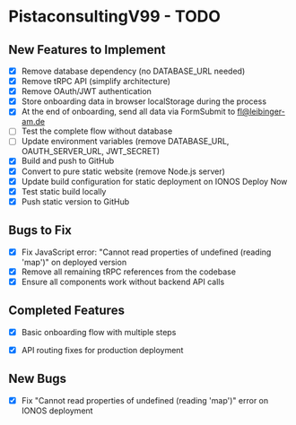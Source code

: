 # PistaconsultingV99 - TODO

## New Features to Implement
- [x] Remove database dependency (no DATABASE_URL needed)
- [x] Remove tRPC API (simplify architecture)
- [x] Remove OAuth/JWT authentication
- [x] Store onboarding data in browser localStorage during the process
- [x] At the end of onboarding, send all data via FormSubmit to fl@leibinger-am.de
- [ ] Test the complete flow without database
- [ ] Update environment variables (remove DATABASE_URL, OAUTH_SERVER_URL, JWT_SECRET)
- [x] Build and push to GitHub
- [x] Convert to pure static website (remove Node.js server)
- [x] Update build configuration for static deployment on IONOS Deploy Now
- [x] Test static build locally
- [x] Push static version to GitHub

## Bugs to Fix
- [x] Fix JavaScript error: "Cannot read properties of undefined (reading 'map')" on deployed version
- [x] Remove all remaining tRPC references from the codebase
- [x] Ensure all components work without backend API calls

## Completed Features
- [x] Basic onboarding flow with multiple steps
- [x] API routing fixes for production deployment



## New Bugs
- [x] Fix "Cannot read properties of undefined (reading 'map')" error on IONOS deployment

